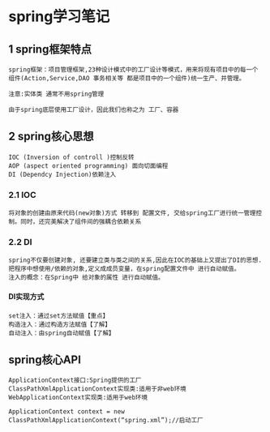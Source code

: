 # spring学习笔记

## 1 spring框架特点

```
spring框架：项目管理框架,23种设计模式中的工厂设计等模式，用来将现有项目中的每一个组件(Action,Service,DAO 事务相关等 都是项目中的一个组件)统一生产、并管理。

注意:实体类 通常不用spring管理

由于spring底层使用工厂设计，因此我们也称之为 工厂、容器
```

## 2 spring核心思想

```
IOC (Inversion of controll )控制反转
AOP (aspect oriented programming) 面向切面编程
DI (Dependcy Injection)依赖注入
```

### 2.1 IOC 

```
将对象的创建由原来代码(new对象)方式 转移到 配置文件, 交给spring工厂进行统一管理控制。同时，还完美解决了组件间的强耦合依赖关系
```

### 2.2 DI 

```
spring不仅要创建对象, 还要建立类与类之间的关系,因此在IOC的基础上又提出了DI的思想.把程序中想使用/依赖的对象,定义成成员变量，在spring配置文件中 进行自动赋值。
注入的概念：在Spring中 给对象的属性 进行自动赋值。

```

#### DI实现方式

```
set注入：通过set方法赋值【重点】
构造注入：通过构造方法赋值【了解】
自动注入：由spring自动赋值【了解】
```



## spring核心API

```
ApplicationContext接口:Spring提供的工厂
ClassPathXmlApplicationContext实现类:适用于非web环境 
WebApplicationContext实现类:适用于web环境 
```

```
ApplicationContext context = new ClassPathXmlApplicationContext(“spring.xml”);//启动工厂
```



